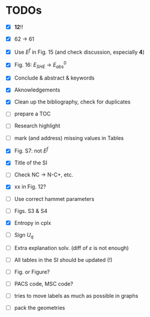 # TODOs

- [x] **12**!!
- [x] 62 → 61
- [x] Use $E^f$ in Fig. 15 (and check discussion, especially **4**)
- [x] Fig. 16: $E_{SHE}$ → $E^0_{abs}$
- [x] Conclude & abstract & keywords
- [x] Aknowledgements
- [x] Clean up the bibliography, check for duplicates

- [ ] prepare a TOC
- [ ] Research highlight
- [ ] mark (and address) missing values in Tables
- [x] Fig. S7: not $E^f$
- [x] Title of the SI
- [ ] Check NC → N-C+, etc.
- [x] xx in Fig. 12?
- [ ] Use correct hammet parameters
- [ ] Figs. S3 & S4
- [x] Entropy in cplx
- [ ] Sign $U_q$
- [ ] Extra explanation solv. (diff of $\varepsilon$ is not enough)
- [ ] All tables in the SI should be updated (!)

- [ ] Fig. or Figure?
- [ ] PACS code, MSC code?
- [ ] tries to move labels as much as possible in graphs
- [ ] pack the geometries
